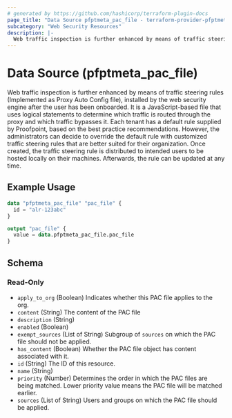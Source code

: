 ```yaml
---
# generated by https://github.com/hashicorp/terraform-plugin-docs
page_title: "Data Source pfptmeta_pac_file - terraform-provider-pfptmeta"
subcategory: "Web Security Resources"
description: |-
  Web traffic inspection is further enhanced by means of traffic steering rules (Implemented as Proxy Auto Config file), installed by the web security engine after the user has been onboarded. It is a JavaScript-based file that uses logical statements to determine which traffic is routed through the proxy and which traffic bypasses it. Each tenant has a default rule supplied by Proofpoint, based on the best practice recommendations. However, the administrators can decide to override the default rule with customized traffic steering rules that are better suited for their organization. Once created, the traffic steering rule is distributed to intended users to be hosted locally on their machines. Afterwards, the rule can be updated at any time.
---
```


# Data Source (pfptmeta_pac_file)

Web traffic inspection is further enhanced by means of traffic steering rules (Implemented as Proxy Auto Config file), installed by the web security engine after the user has been onboarded. It is a JavaScript-based file that uses logical statements to determine which traffic is routed through the proxy and which traffic bypasses it. Each tenant has a default rule supplied by Proofpoint, based on the best practice recommendations. However, the administrators can decide to override the default rule with customized traffic steering rules that are better suited for their organization. Once created, the traffic steering rule is distributed to intended users to be hosted locally on their machines. Afterwards, the rule can be updated at any time.

## Example Usage

```terraform
data "pfptmeta_pac_file" "pac_file" {
  id = "alr-123abc"
}

output "pac_file" {
  value = data.pfptmeta_pac_file.pac_file
}
```

<!-- schema generated by tfplugindocs -->
## Schema

### Read-Only

- `apply_to_org` (Boolean) Indicates whether this PAC file applies to the org.
- `content` (String) The content of the PAC file
- `description` (String)
- `enabled` (Boolean)
- `exempt_sources` (List of String) Subgroup of `sources` on which the PAC file should not be applied.
- `has_content` (Boolean) Whether the PAC file object has content associated with it.
- `id` (String) The ID of this resource.
- `name` (String)
- `priority` (Number) Determines the order in which the PAC files are being matched. Lower priority value means the PAC file will be matched earlier.
- `sources` (List of String) Users and groups on which the PAC file should be applied.
